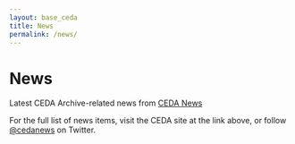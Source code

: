 ```yaml
---
layout: base_ceda
title: News
permalink: /news/
---
```


# News

<p>Latest CEDA Archive-related news from <a href="https://www.ceda.ac.uk/blog/">CEDA News</a>&nbsp;<a href="https://twitter.com/cedanews"><i class="fab fa-twitter"></i></a></p>
<p>For the full list of news items, visit the CEDA site at the link above, or follow <a href="https://twitter.com/cedanews">@cedanews</a> on Twitter.




